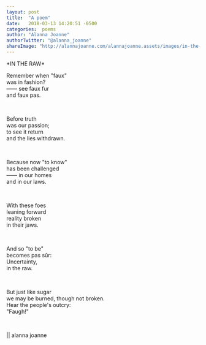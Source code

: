```yaml
---
layout: post
title:  "A poem"
date:   2018-03-13 14:20:51 -0500
categories:  poems
author: "Alanna Joanne" 
authorTwitter: "@alanna_joanne"
shareImage: "http://alannajoanne.com/alannajoanne.assets/images/in-the-raw.JPG"
---
```


<div class="poem">
  <p>
*IN THE RAW*
<br>
</p>

<p>
Remember when "faux"
<br>
was in fashion?
<br>
—— see faux fur
<br>
and faux pas. 
</p>
<br>
<p>
Before truth
<br>
was our passion; 
<br>
to see it return
<br>
and the lies withdrawn.
</p>
<br>
<p>
Because now "to know"
<br>
has been challenged
<br>
—— in our homes
<br>
and in our laws.
</p>
<br>
<p>
With these foes
<br>
leaning forward
<br>
reality broken
<br>
in their jaws.
</p>
<br>
<p>
And so "to be"
<br>
becomes pas sûr:
<br>
Uncertainty,
<br>
in the raw.
</p>
<br>
<p>
But just like sugar
<br>
we may be burned, though not broken.
<br> 
Hear the people's outcry:
<br>
"Faugh!"
</p>

<br>

<p>
|| alanna joanne
</p>
</div>

